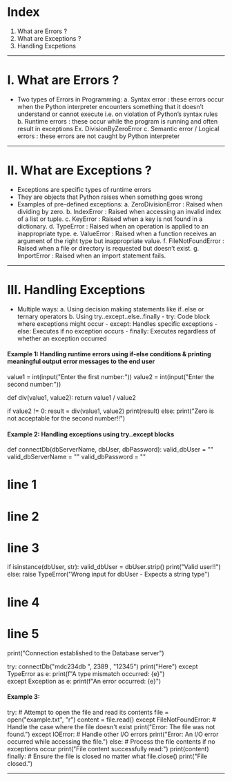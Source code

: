 # Index
1. What are Errors ?
2. What are Exceptions ?
3. Handling Excpetions
--------------------------------------------------------------------------------------------------------------------------------------------------------------------------------------------------------------------
# I. What are Errors ?
 - Two types of Errors in Programming:
    a. Syntax error                     : these errors occur when the Python interpreter encounters something that it doesn’t understand or cannot execute i.e. on violation of Python’s syntax rules
    b. Runtime errors                   : these occur while the program is running and often result in exceptions Ex. DivisionByZeroError
    c. Semantic error / Logical errors  : these errors are not caught by Python interpreter
 
--------------------------------------------------------------------------------------------------------------------------------------------------------------------------------------------------------------------
# II. What are Exceptions ?
 - Exceptions are specific types of runtime errors
 - They are objects that Python raises when something goes wrong
 - Examples of pre-defined exceptions:
    a. ZeroDivisionError :	Raised when dividing by zero.
    b. IndexError	       :  Raised when accessing an invalid index of a list or tuple.
    c. KeyError	         :  Raised when a key is not found in a dictionary.
    d. TypeError	       :  Raised when an operation is applied to an inappropriate type.
    e. ValueError	       :  Raised when a function receives an argument of the right type but inappropriate value.
    f. FileNotFoundError :	Raised when a file or directory is requested but doesn’t exist.
    g. ImportError	     :  Raised when an import statement fails.
--------------------------------------------------------------------------------------------------------------------------------------------------------------------------------------------------------------------
# III. Handling Exceptions
 - Multiple ways:
    a. Using decision making statements like if..else or ternary operators
    b. Using try..except..else..finally
        - try: Code block where exceptions might occur
        - except: Handles specific exceptions
        - else: Executes if no exception occurs
        - finally: Executes regardless of whether an exception occurred

#### Example 1: Handling runtime errors using if-else conditions & printing meaningful output error messages to the end user
value1 = int(input("Enter the first number:"))
value2 = int(input("Enter the second number:"))

def div(value1, value2):
  return value1 / value2

if value2 != 0: 
  result = div(value1, value2)
  print(result)
else:
  print("Zero is not acceptable for the second number!!") 

#### Example 2: Handling exceptions using try..except blocks
def connectDb(dbServerName, dbUser, dbPassword):
   valid_dbUser = ""
   valid_dbServerName = ""
   valid_dbPassword = ""
   # line 1
   # line 2
   # line 3  
   if isinstance(dbUser, str):
      valid_dbUser = dbUser.strip()
      print("Valid user!!")
   else:
      raise TypeError("Wrong input for dbUser - Expects a string type")
   # line 4
   # line 5  
   print("Connection established to the Database server")

try:
   connectDb("mdc234db ", 2389 , "12345")
   print("Here")
except TypeError as e:
    print(f"A type mismatch occurred: {e}")   
except Exception as e:
    print(f"An error occurred: {e}")

#### Example 3: 
try:
    # Attempt to open the file and read its contents
    file = open("example.txt", "r")
    content = file.read()
except FileNotFoundError:
    # Handle the case where the file doesn't exist
    print("Error: The file was not found.")
except IOError:
    # Handle other I/O errors
    print("Error: An I/O error occurred while accessing the file.")
else:
    # Process the file contents if no exceptions occur
    print("File content successfully read:")
    print(content)
finally:
    # Ensure the file is closed no matter what
    file.close()
    print("File closed.")
    
------------------------------------------------------------------------------------------------------------------------------------------------------------------------------------------------------------------
